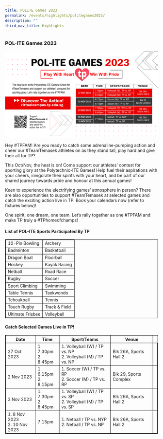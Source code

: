 ```yaml
---
title: POLITE Games 2023
permalink: /events/highlights/politegames2023/
description: ""
third_nav_title: Highlights
---
```

### **POL-ITE Games 2023**

![](/images/pol-ite%20games%202023.jpg)

Hey #TPFAM! Are you ready to catch some adrenaline-pumping action and cheer our #TeamTemasek athletes on as they stand tall, play hard and give their all for TP?

This Oct/Nov, the heat is on! Come support our athletes’ contest for sporting glory at the Polytechnic-ITE Games! Help fuel their aspirations with your cheers, invigorate their spirits with your heart, and be part of our shared journey towards pride and honour at this annual games!

Keen to experience the electrifying games’ atmosphere in person? There are also opportunities to support #TeamTemasek at selected games and catch the exciting action live in TP. Book your calendars now (refer to fixtures below)! 

One spirit, one dream, one team. Let’s rally together as one #TPFAM and make TP truly a #TPhomeofchamps!

#### **List of POL-ITE Sports Participated By TP**<br>

<style>
table, th, td {
  border:1px solid black;
}
</style>

<table style="width:100%">
  <tbody><tr>
    <td>10-Pin Bowling</td>
    <td>Archery</td>
	  </tr>
		 <tr><td>Badminton</td>
    <td>Basketball</td>
			  </tr>
		 <tr><td>Dragon Boat</td>
    <td>Floorball</td>
			  </tr>
		 <tr><td>Hockey</td>
    <td>Kayak Racing</td>
		</tr>
		 <tr><td>Netball</td>
    <td>Road Race</td>
			</tr>
		 <tr><td>Rugby</td>
    <td>Soccer</td>
			</tr>
		 <tr><td>Sport Climbing</td>
    <td>Swimming</td>
		</tr>
		 <tr><td>Table Tennis</td>
    <td>Taekwondo</td>
			</tr>
		 <tr><td>Tchoukball</td>
    <td>Tennis</td>
			</tr>
		 <tr><td>Touch Rugby</td>
    <td>Track &amp; Field</td>
		</tr>
		 <tr><td>Ultimate Frisbee</td>
    <td>Volleyball</td>
</tr></tbody></table>

#### **Catch Selected Games Live in TP!**<br>

<style>
table, th, td {
  border:1px solid black;
}
</style>

<table style="width:100%">
  <tbody><tr>
    <th>Date</th>
    <th>Time</th>
		   <th>Sport/Teams</th>
		<th>Venue</th>
  </tr>
  <tr>
    <td>27 Oct 2023</td>
    <td>1. 7.30pm<br>2. 8.45pm</td>
		<td>1. Volleyball (W) / TP vs. NP<br>2. Volleyball (M) / TP vs. NP</td>
		<td>Blk 26A, Sports Hall 2</td><td>
  </td></tr>
  <tr>
    <td>2 Nov 2023</td>
    <td>1. 6.15pm<br>2. 8.15pm</td>
		<td>1. Soccer (W) / TP vs. RP<br>2. Soccer (M) / TP vs. RP</td>
		<td>Blk 29, Sports Complex</td><td>
  </td></tr>
		<tr>
    <td>3 Nov 2023</td>
    <td>1. 7.30pm<br>2. 8.45pm</td>
			<td>1. Volleyball (W) / TP vs. SP<br>2. Volleyball (M) / TP vs. SP</td>
			<td>Blk 26A, Sports Hall 2</td><td>
  </td></tr>
  <tr>
		<td>1. 8 Nov 2023<br>2. 10 Nov 2023</td>
    <td>7.15pm</td>
		<td>1. Netball / TP vs. NYP<br>2. Netball / TP vs. NP</td>
		<td>Blk 26A, Sports Hall 2</td><td>
</td></tr></tbody></table>